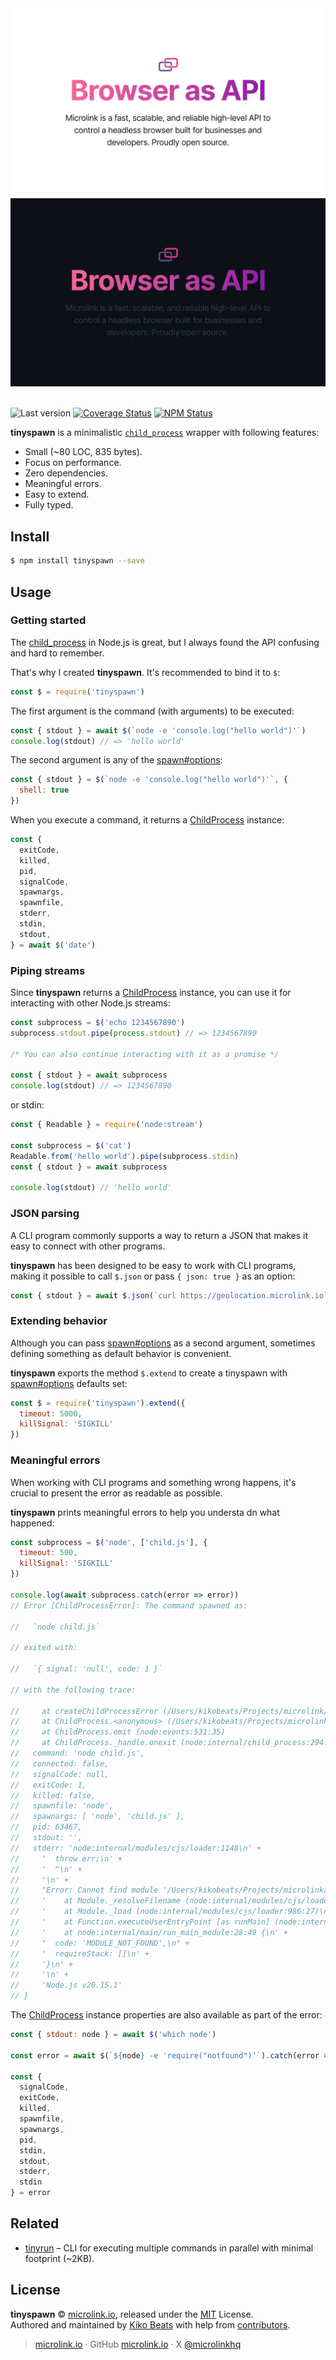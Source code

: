<div align="center">
  <img src="https://github.com/microlinkhq/cdn/raw/master/dist/logo/banner.png#gh-light-mode-only" alt="microlink cdn">
  <img src="https://github.com/microlinkhq/cdn/raw/master/dist/logo/banner-dark.png#gh-dark-mode-only" alt="microlink cdn">
  <br>
  <br>
</div>

![Last version](https://img.shields.io/github/tag/microlinkhq/tinyspawn.svg?style=flat-square)
[![Coverage Status](https://img.shields.io/coveralls/microlinkhq/tinyspawn.svg?style=flat-square)](https://coveralls.io/github/microlinkhq/tinyspawn)
[![NPM Status](https://img.shields.io/npm/dm/tinyspawn.svg?style=flat-square)](https://www.npmjs.org/package/tinyspawn)

**tinyspawn** is a minimalistic [`child_process`](https://nodejs.org/api/child_process.html) wrapper with following features:

- Small (~80 LOC, 835 bytes).
- Focus on performance.
- Zero dependencies.
- Meaningful errors.
- Easy to extend.
- Fully typed.

## Install

```bash
$ npm install tinyspawn --save
```

## Usage

### Getting started

The [child_process](https://nodejs.org/api/child_process.html) in Node.js is great, but I always found the API confusing and hard to remember.

That's why I created **tinyspawn**. It's recommended to bind it to `$`:

```js
const $ = require('tinyspawn')
```

The first argument is the command (with arguments) to be executed:

```js
const { stdout } = await $(`node -e 'console.log("hello world")'`)
console.log(stdout) // => 'hello world'
```

The second argument is any of the [spawn#options](https://nodejs.org/api/child_process.html#child_processspawncommand-args-options):

```js
const { stdout } = $(`node -e 'console.log("hello world")'`, {
  shell: true
})
```

When you execute a command, it returns a [ChildProcess](https://nodejs.org/api/child_process.html#class-childprocess) instance:

```js
const {
  exitCode,
  killed,
  pid,
  signalCode,
  spawnargs,
  spawnfile,
  stderr,
  stdin,
  stdout,
} = await $('date')
```

### Piping streams

Since **tinyspawn** returns a [ChildProcess](https://nodejs.org/api/child_process.html#class-childprocess) instance, you can use it for interacting with other Node.js streams:

```js
const subprocess = $('echo 1234567890')
subprocess.stdout.pipe(process.stdout) // => 1234567890

/* You can also continue interacting with it as a promise */

const { stdout } = await subprocess
console.log(stdout) // => 1234567890
```

or stdin:

```js
const { Readable } = require('node:stream')

const subprocess = $('cat')
Readable.from('hello world').pipe(subprocess.stdin)
const { stdout } = await subprocess

console.log(stdout) // 'hello world'
```

### JSON parsing

A CLI program commonly supports a way to return a JSON that makes it easy to connect with other programs.

**tinyspawn** has been designed to be easy to work with CLI programs, making it possible to call `$.json` or pass `{ json: true }` as an option:

```js
const { stdout } = await $.json(`curl https://geolocation.microlink.io`)
```

### Extending behavior

Although you can pass [spawn#options](https://nodejs.org/api/child_process.html#child_processspawncommand-args-options) as a second argument, sometimes defining something as default behavior is convenient.

**tinyspawn** exports the method `$.extend` to create a tinyspawn with [spawn#options](https://nodejs.org/api/child_process.html#child_processspawncommand-args-options) defaults set:

```js
const $ = require('tinyspawn').extend({
  timeout: 5000,
  killSignal: 'SIGKILL'
})
```

### Meaningful errors

When working with CLI programs and something wrong happens, it's crucial to present the error as readable as possible.

**tinyspawn** prints meaningful errors to help you understa dn what happened:

```js
const subprocess = $('node', ['child.js'], {
  timeout: 500,
  killSignal: 'SIGKILL'
})

console.log(await subprocess.catch(error => error))
// Error [ChildProcessError]: The command spawned as:

//   `node child.js`

// exited with:

//   `{ signal: 'null', code: 1 }`

// with the following trace:

//     at createChildProcessError (/Users/kikobeats/Projects/microlink/tinyspawn/src/index.js:20:17)
//     at ChildProcess.<anonymous> (/Users/kikobeats/Projects/microlink/tinyspawn/src/index.js:63:18)
//     at ChildProcess.emit (node:events:531:35)
//     at ChildProcess._handle.onexit (node:internal/child_process:294:12) {
//   command: 'node child.js',
//   connected: false,
//   signalCode: null,
//   exitCode: 1,
//   killed: false,
//   spawnfile: 'node',
//   spawnargs: [ 'node', 'child.js' ],
//   pid: 63467,
//   stdout: '',
//   stderr: 'node:internal/modules/cjs/loader:1148\n' +
//     '  throw err;\n' +
//     '  ^\n' +
//     '\n' +
//     "Error: Cannot find module '/Users/kikobeats/Projects/microlink/tinyspawn/child.js'\n" +
//     '    at Module._resolveFilename (node:internal/modules/cjs/loader:1145:15)\n' +
//     '    at Module._load (node:internal/modules/cjs/loader:986:27)\n' +
//     '    at Function.executeUserEntryPoint [as runMain] (node:internal/modules/run_main:174:12)\n' +
//     '    at node:internal/main/run_main_module:28:49 {\n' +
//     "  code: 'MODULE_NOT_FOUND',\n" +
//     '  requireStack: []\n' +
//     '}\n' +
//     '\n' +
//     'Node.js v20.15.1'
// }
```

The [ChildProcess](https://nodejs.org/api/child_process.html#class-childprocess) instance properties are also available as part of the error:

```js
const { stdout: node } = await $('which node')

const error = await $(`${node} -e 'require("notfound")'`).catch(error => error)

const {
  signalCode,
  exitCode,
  killed,
  spawnfile,
  spawnargs,
  pid,
  stdin,
  stdout,
  stderr,
  stdin
} = error
```

## Related

- [tinyrun](https://github.com/Kikobeats/tinyrun) – CLI for executing multiple commands in parallel with minimal footprint (~2KB).

## License

**tinyspawn** © [microlink.io](https://microlink.io), released under the [MIT](https://github.com/microlinkhq/tinyspawn/blob/master/LICENSE.md) License.<br>
Authored and maintained by [Kiko Beats](https://kikobeats.com) with help from [contributors](https://github.com/microlinkhq/tinyspawn/contributors).

> [microlink.io](https://microlink.io) · GitHub [microlink.io](https://github.com/microlinkhq) · X [@microlinkhq](https://x.com/microlinkhq)
